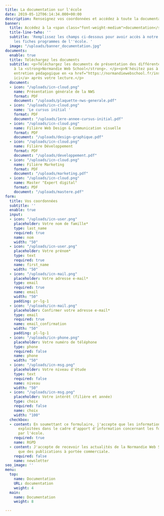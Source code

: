 ```yaml
---
title: La documentation sur l'école
date: 2019-05-12T06:14:34.000+00:00
description: Renseignez vos coordonnées et accédez à toute la documentation sur l'école.
banner:
  title: Accédez à la <span class="font-weight-medium">documentation</span>
  title-line-twho: ''
  subtitle: 'Remplissez les champs ci-dessous pour avoir accès à notre plaquette et
    les fiches programmes de l''école. '
  image: "/uploads/banner_documentation.jpg"
documents:
  enable: true
  title: Téléchargez les documents
  subtitle: <p>Téléchargez les documents de présentation des différentes filières
    à la <strong>Normandie Web School</strong>. </p><p>N'hésitez pas à demander un
    entretien pédagogique en <a href="https://normandiewebschool.fr/inscription/">cliquant
    ici</a> après votre lecture.</p>
  document:
  - icon: "/uploads/icn-cloud.png"
    name: Présentation générale de la NWS
    format: PDF
    document: "/uploads/plaquette-nws-generale.pdf"
  - icon: "/uploads/icn-cloud.png"
    name: 'Le cursus initial '
    format: PDF
    document: "/uploads/1ere-annee-cursus-initial.pdf"
  - icon: "/uploads/icn-cloud.png"
    name: Filière Web Design & Communication visuelle
    format: PDF
    document: "/uploads/design-graphique.pdf"
  - icon: "/uploads/icn-cloud.png"
    name: Filière Développement
    format: PDF
    document: "/uploads/developpement.pdf"
  - icon: "/uploads/icn-cloud.png"
    name: Filière Marketing
    format: PDF
    document: "/uploads/marketing.pdf"
  - icon: "/uploads/icn-cloud.png"
    name: Master "Expert digital"
    format: PDF
    document: "/uploads/mastere.pdf"
form:
  title: Vos coordonnées
  subtitle: ''
  enable: true
  input:
  - icon: "/uploads/icn-user.png"
    placeholder: Votre nom de famille*
    type: last_name
    required: true
    name: nom
    width: "50"
  - icon: "/uploads/icn-user.png"
    placeholder: Votre prénom*
    type: text
    required: true
    name: first_name
    width: "50"
  - icon: "/uploads/icn-mail.png"
    placeholder: Votre adresse e-mail*
    type: email
    required: true
    name: email
    width: "50"
    padding: pr-lg-1
  - icon: "/uploads/icn-mail.png"
    placeholder: Confirmer votre adresse e-mail*
    type: email
    required: true
    name: email_confirmation
    width: "50"
    padding: pl-lg-1
  - icon: "/uploads/icn-phone.png"
    placeholder: Votre numéro de téléphone
    type: phone
    required: false
    name: phone
    width: "50"
  - icon: "/uploads/icn-msg.png"
    placeholder: Votre niveau d'étude
    type: text
    required: false
    name: niveau
    width: "50"
  - icon: "/uploads/icn-msg.png"
    placeholder: Votre intérêt (filière et année)
    type: choix
    required: false
    name: choix
    width: "100"
  checkbox:
  - content: En soumettant ce formulaire, j'accepte que les informations saisies soient
      exploitées dans le cadre d'apport d'information concernant les formations proposées
      par l'école.
    required: true
    name: RGPD
  - content: J'accepte de recevoir les actualités de la Normandie Web School  ainsi
      que des publications à portée commerciale.
    required: false
    name: newsletter
seo_image: ''
menu:
  top:
    name: Documentation
    URL: documentation
    weight: 4
  main:
    name: Documentation
    weight: 8

---
```

